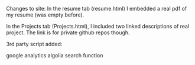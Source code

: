 Changes to site:
In the resume tab (resume.html) I embedded a real pdf of my resume (was empty before).

In the Projects tab (Projects.html), I included two linked descriptions of real project. The link is for private github repos though. 


3rd party script added: 

google analytics 
algolia search function

